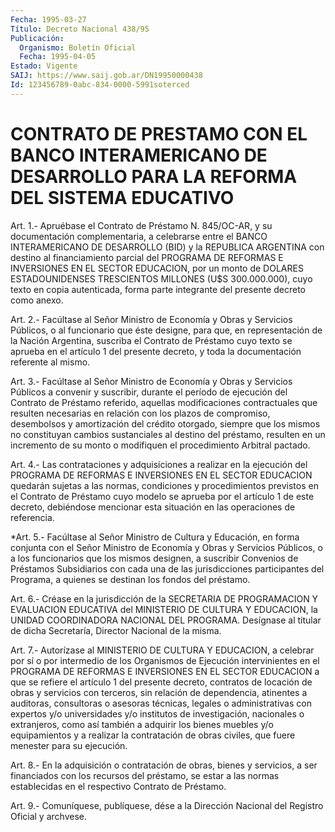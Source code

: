```yaml
---
Fecha: 1995-03-27
Título: Decreto Nacional 438/95
Publicación:
  Organismo: Boletín Oficial
  Fecha: 1995-04-05
Estado: Vigente
SAIJ: https://www.saij.gob.ar/DN19950000438
Id: 123456789-0abc-834-0000-5991soterced
---
```

# CONTRATO DE PRESTAMO CON EL BANCO INTERAMERICANO DE DESARROLLO PARA LA REFORMA DEL SISTEMA EDUCATIVO

<a id="1"></a>
Art. 1.- Apruébase el Contrato de Préstamo N. 845/OC-AR, y su documentación  complementaria,    a    celebrarse  entre  el  BANCO INTERAMERICANO  DE DESARROLLO (BID) y la  REPUBLICA  ARGENTINA  con destino  al financiamiento  parcial  del  PROGRAMA  DE  REFORMAS  E INVERSIONES  EN  EL  SECTOR  EDUCACION,  por  un  monto  de DOLARES ESTADOUNIDENSES TRESCIENTOS MILLONES (U$S 300.000.000), cuyo  texto en  copia  autenticada, forma parte integrante del presente decreto como anexo.

<a id="2"></a>
Art. 2.- Facúltase al Señor Ministro de Economía y Obras y Servicios Públicos, o al funcionario  que éste  designe, para que, en representación de la Nación Argentina, suscriba  el  Contrato de Préstamo  cuyo  texto  se  aprueba  en  el  artículo 1 del presente decreto, y toda la documentación referente al mismo.

<a id="3"></a>
Art. 3.- Facúltase al Señor Ministro de Economía y Obras y Servicios Públicos a convenir y  suscribir,  durante  el período de ejecución del Contrato de Préstamo referido, aquellas modificaciones  contractuales  que resulten necesarias en  relación con  los  plazos  de  compromiso, desembolsos  y  amortización  del crédito otorgado, siempre  que  los  mismos  no constituyan cambios sustanciales al destino del préstamo, resulten  en un incremento de su    monto    o  modifiquen  el  procedimiento  Arbitral  pactado.

<a id="4"></a>
Art. 4.- Las contrataciones y adquisiciones a realizar en la ejecución del PROGRAMA  DE  REFORMAS  E  INVERSIONES  EN  EL SECTOR EDUCACION quedarán sujetas a las normas, condiciones y procedimientos previstos en el Contrato de Préstamo cuyo modelo  se aprueba  por  el  artículo  1 de este decreto, debiéndose mencionar esta situación en las operaciones de referencia.

<a id="5"></a>
*Art. 5.- Facúltase al Señor Ministro de Cultura y Educación, en forma  conjunta  con  el  Señor  Ministro  de  Economía  y  Obras y Servicios Públicos, o a los funcionarios que los mismos designen, a suscribir Convenios de Préstamos Subsidiarios con cada una de las jurisdicciones participantes  del Programa,  a  quienes    se destinan  los  fondos  del  préstamo.

<a id="6"></a>
Art. 6.- Créase  en  la  jurisdicción  de  la  SECRETARIA DE PROGRAMACION  Y  EVALUACION  EDUCATIVA del MINISTERIO DE CULTURA  Y EDUCACION, la UNIDAD COORDINADORA  NACIONAL DEL PROGRAMA. Desígnase al  titular de dicha Secretaría, Director  Nacional  de  la  misma.

<a id="7"></a>
Art. 7.- Autorízase  al MINISTERIO DE CULTURA Y EDUCACION, a celebrar por sí o por intermedio  de  los  Organismos  de Ejecución intervinientes  en  el  PROGRAMA  DE REFORMAS E INVERSIONES  EN  EL SECTOR  EDUCACION  a  que se refiere el  artículo  1  del  presente decreto, contratos de locación  de  obras y servicios con terceros, sin relación de dependencia, atinentes  a  auditoras, consultoras o asesoras técnicas, legales o administrativas  con  expertos  y/o universidades y/o institutos  de  investigación,  nacionales  o extranjeros, como  así también  a  adquirir los bienes muebles y/o equipamientos y a realizar la contratación  de  obras  civiles, que fuere menester para su ejecución.

<a id="8"></a>
Art. 8.- En la adquisición o contratación de obras, bienes y servicios, a ser  financiados  con  los  recursos  del préstamo, se estar   a  las  normas  establecidas  en el respectivo Contrato  de Préstamo.

<a id="9"></a>
Art. 9.- Comuníquese, publíquese, dése a la Dirección Nacional del Registro Oficial y archvese.